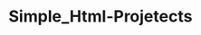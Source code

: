 # Simple_Html-Projetects


<h3> <a href="https://geek-hadeed.github.io/Simple_Html-Projects/3D%20Cube/"></a></h3>
<h3> <a href="https://geek-hadeed.github.io/Simple_Html-Projects/Age%20Calculator/"></a></h3>
<h3> <a href="https://geek-hadeed.github.io/Simple_Html-Projects/Animated%20Loader/"></a></h3>
<h3> <a href="https://geek-hadeed.github.io/Simple_Html-Projects/CountDown_Timer/"></a></h3>
<h3> <a href="https://geek-hadeed.github.io/Simple_Html-Projects/Hangman/"></a></h3>
<h3> <a href="https://geek-hadeed.github.io/Simple_Html-Projects/Login%20Page"></a></h3>
<h3> <a href="https://geek-hadeed.github.io/Simple_Html-Projects/Nav%20Bar/"></a></h3>
<h3> <a href="https://geek-hadeed.github.io/Simple_Html-Projects/Navigation%20Bar/"></a></h3>
<h3> <a href="https://geek-hadeed.github.io/Simple_Html-Projects/Password%20Generator/"></a></h3>
<h3> <a href="https://geek-hadeed.github.io/Simple_Html-Projects/Profile%20Card"></a></h3>
<h3> <a href="https://geek-hadeed.github.io/Simple_Html-Projects/"></a></h3>
<h3> <a href="https://geek-hadeed.github.io/Simple_Html-Projects/"></a></h3>
<h3> <a href="https://geek-hadeed.github.io/Simple_Html-Projects/"></a></h3>
